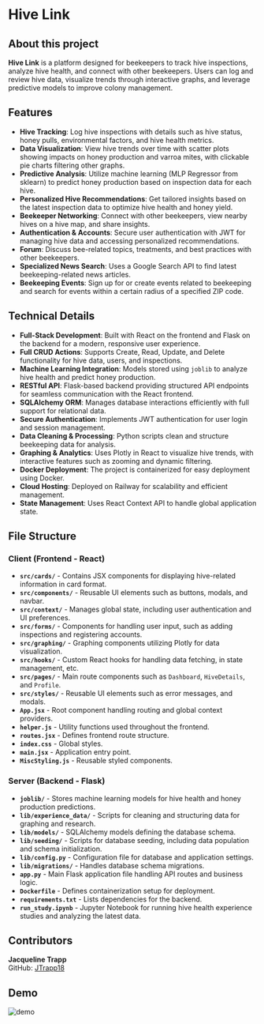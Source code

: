 # Hive Link

## About this project

**Hive Link** is a platform designed for beekeepers to track hive inspections, analyze hive health, and connect with other beekeepers. Users can log and review hive data, visualize trends through interactive graphs, and leverage predictive models to improve colony management. 

## Features

- **Hive Tracking**: Log hive inspections with details such as hive status, honey pulls, environmental factors, and hive health metrics.
- **Data Visualization**: View hive trends over time with scatter plots showing impacts on honey production and varroa mites, with clickable pie charts filtering other graphs.
- **Predictive Analysis**: Utilize machine learning (MLP Regressor from sklearn) to predict honey production based on inspection data for each hive.
- **Personalized Hive Recommendations**: Get tailored insights based on the latest inspection data to optimize hive health and honey yield.
- **Beekeeper Networking**: Connect with other beekeepers, view nearby hives on a hive map, and share insights.
- **Authentication & Accounts**: Secure user authentication with JWT for managing hive data and accessing personalized recommendations.
- **Forum**: Discuss bee-related topics, treatments, and best practices with other beekeepers.
- **Specialized News Search**: Uses a Google Search API to find latest beekeeping-related news articles.
- **Beekeeping Events**: Sign up for or create events related to beekeeping and search for events within a certain radius of a specified ZIP code.

## Technical Details

- **Full-Stack Development**: Built with React on the frontend and Flask on the backend for a modern, responsive user experience.
- **Full CRUD Actions**: Supports Create, Read, Update, and Delete functionality for hive data, users, and inspections.
- **Machine Learning Integration**: Models stored using `joblib` to analyze hive health and predict honey production.
- **RESTful API**: Flask-based backend providing structured API endpoints for seamless communication with the React frontend.
- **SQLAlchemy ORM**: Manages database interactions efficiently with full support for relational data.
- **Secure Authentication**: Implements JWT authentication for user login and session management.
- **Data Cleaning & Processing**: Python scripts clean and structure beekeeping data for analysis.
- **Graphing & Analytics**: Uses Plotly in React to visualize hive trends, with interactive features such as zooming and dynamic filtering.
- **Docker Deployment**: The project is containerized for easy deployment using Docker.
- **Cloud Hosting**: Deployed on Railway for scalability and efficient management.
- **State Management**: Uses React Context API to handle global application state.

## File Structure

### Client (Frontend - React)

- **`src/cards/`** - Contains JSX components for displaying hive-related information in card format.
- **`src/components/`** - Reusable UI elements such as buttons, modals, and navbar.
- **`src/context/`** - Manages global state, including user authentication and UI preferences.
- **`src/forms/`** - Components for handling user input, such as adding inspections and registering accounts.
- **`src/graphing/`** - Graphing components utilizing Plotly for data visualization.
- **`src/hooks/`** - Custom React hooks for handling data fetching, in state management, etc.
- **`src/pages/`** - Main route components such as `Dashboard`, `HiveDetails`, and `Profile`.
- **`src/styles/`** - Reusable UI elements such as error messages, and modals.
- **`App.jsx`** - Root component handling routing and global context providers.
- **`helper.js`** - Utility functions used throughout the frontend.
- **`routes.jsx`** - Defines frontend route structure.
- **`index.css`** - Global styles.
- **`main.jsx`** - Application entry point.
- **`MiscStyling.js`** - Reusable styled components.

### Server (Backend - Flask)

- **`joblib/`** - Stores machine learning models for hive health and honey production predictions.
- **`lib/experience_data/`** - Scripts for cleaning and structuring data for graphing and research.
- **`lib/models/`** - SQLAlchemy models defining the database schema.
- **`lib/seeding/`** - Scripts for database seeding, including data population and schema initialization.
- **`lib/config.py`** - Configuration file for database and application settings.
- **`lib/migrations/`** - Handles database schema migrations.
- **`app.py`** - Main Flask application file handling API routes and business logic.
- **`Dockerfile`** - Defines containerization setup for deployment.
- **`requirements.txt`** - Lists dependencies for the backend.
- **`run_study.ipynb`** - Jupyter Notebook for running hive health experience studies and analyzing the latest data.

## Contributors

**Jacqueline Trapp**  
GitHub: [JTrapp18](https://github.com/jtrapp18)

## Demo

![demo](https://your-demo-image-url.com)